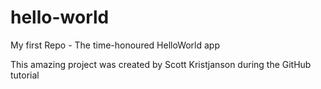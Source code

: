# hello-world
My first Repo - The time-honoured HelloWorld app

This amazing project was created by Scott Kristjanson during the GitHub tutorial
